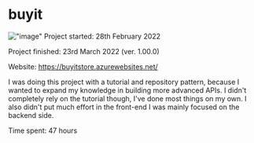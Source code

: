 # buyit

!["image"](https://pbs.twimg.com/media/Fkre-W4X0AAO0Hs?format=jpg&name=large)
Project started: 28th February 2022

Project finished: 23rd March 2022 (ver. 1.00.0)

Website: https://buyitstore.azurewebsites.net/

I was doing this project with a tutorial and repository pattern, because I wanted to expand my knowledge in building more advanced APIs. I didn't completely rely on the tutorial though, I've done most things on my own. I also didn't put much effort in the front-end I was mainly focused on the backend side.

Time spent: 47 hours




